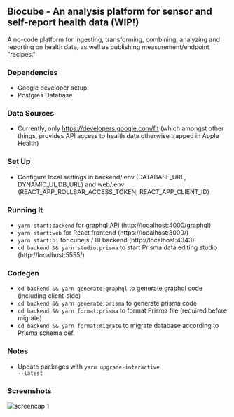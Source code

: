 ## Biocube - An analysis platform for sensor and self-report health data (WIP!)
A no-code platform for ingesting, transforming, combining, analyzing and reporting on health data, as well as publishing measurement/endpoint "recipes." 

### Dependencies
* Google developer setup
* Postgres Database

### Data Sources
* Currently, only https://developers.google.com/fit (which amongst other things, provides API access to health data otherwise trapped in Apple Health)

### Set Up
* Configure local settings in backend/.env (DATABASE_URL, DYNAMIC_UI_DB_URL) and web/.env (REACT_APP_ROLLBAR_ACCESS_TOKEN, REACT_APP_CLIENT_ID) 

### Running It
* <code>yarn start:backend</code> for graphql API (http://localhost:4000/graphql)
* <code>yarn start:web</code> for React frontend (https://localhost:3000/)
* <code>yarn start:bi</code> for cubejs / BI backend (http://localhost:4343)
* <code>cd backend && yarn studio:prisma</code> to start Prisma data editing studio (http://localhost:5555/)

### Codegen
* <code>cd backend && yarn generate:graphql</code> to generate graphql code (including client-side)
* <code>cd backend && yarn generate:prisma</code> to generate prisma code
* <code>cd backend && yarn format:prisma</code> to format Prisma file (required before migrate)
* <code>cd backend && yarn format:migrate</code> to migrate database according to Prisma schema def.

### Notes
* Update packages with <code>yarn upgrade-interactive --latest</code>

### Screenshots
![screencap 1](https://github.com/llamallamagirl/biocube/blob/master/web/public/screenshot1.png)
